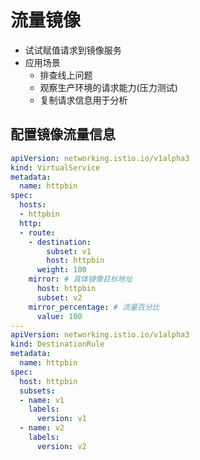 # 流量镜像

- 试试赋值请求到镜像服务
- 应用场景
  - 排查线上问题
  - 观察生产环境的请求能力(压力测试)
  - 复制请求信息用于分析

## 配置镜像流量信息

```yaml
apiVersion: networking.istio.io/v1alpha3
kind: VirtualService
metadata:
  name: httpbin
spec:
  hosts:
  - httpbin
  http:
  - route:
    - destination:
        subset: v1
        host: httpbin
      weight: 100
    mirror: # 具体镜像目标地址
      host: httpbin
      subset: v2
    mirror_percentage: # 流量百分比
      value: 100
---
apiVersion: networking.istio.io/v1alpha3
kind: DestinationRule
metadata:
  name: httpbin
spec:
  host: httpbin
  subsets:
  - name: v1
    labels:
      version: v1
  - name: v2
    labels:
      version: v2

```

